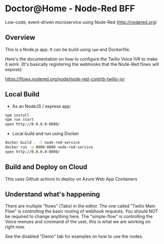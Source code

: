 # Doctor@Home - Node-Red BFF 
Low-code, event-driven microservice using Node-Red (http://nodered.org)


## Overview

This is a Node.js app. It can be build using ``npm`` and Dockerfile.

Here's the documentation on how to configure the Twilio Voice IVR to make it work.
(It's basically registering the webhooks that the Node-Red flows will expose):

https://flows.nodered.org/node/node-red-contrib-twilio-ivr


## Local Build
 - As an NodeJS / express app:
 ```bash
npm install
npm run start
open http://0.0.0.0:8080/
 ```
 - Local build and run using Docker 
 ```bash
docker build . -t node-red-service
docker run -p 8080:8080 node-red-service
open http://0.0.0.0:8080/
```
## Build and Deploy on Cloud
This uses Github actions to deploy on Azure Web App Containers

## Understand what's happening
There are multiple "flows" (Tabs) in the editor. 
The one called "Twilio Main Flow" is controlling the basic routing of webhook requests. You should NOT be required to change anything here.
The "simple-flow" is controlling the Voice menues and command of the user, this is what we are working on right now.

See the disabled "Demo" tab for examples on how to use the nodes.



